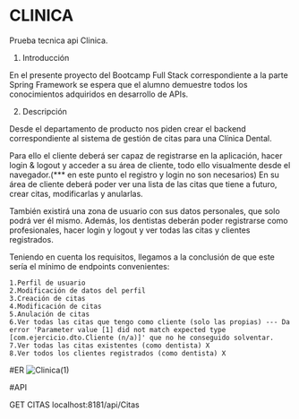 # CLINICA
Prueba tecnica api Clinica. 
1.    Introducción

En el presente proyecto del Bootcamp Full Stack correspondiente a la parte Spring Framework se espera que el alumno demuestre todos los conocimientos adquiridos en desarrollo de APIs. 

2.    Descripción 

Desde el departamento de producto nos piden crear el backend correspondiente al sistema de gestión de citas para una Clínica Dental.

Para ello el cliente deberá ser capaz de registrarse en la aplicación, hacer login & logout y acceder a su área de cliente, todo ello visualmente desde el navegador.(*** en este punto el registro y login no son necesarios) En su área de cliente deberá poder ver una lista de las citas que tiene a futuro, crear citas, modificarlas y anularlas.

También existirá una zona de usuario con sus datos personales, que solo podrá ver él mismo. Además, los dentistas deberán poder registrarse como profesionales, hacer login y logout y ver todas las citas y clientes registrados.

Teniendo en cuenta los requisitos, llegamos a la conclusión de que este sería el mínimo de endpoints convenientes:

    1.Perfil de usuario
    2.Modificación de datos del perfil
    3.Creación de citas
    4.Modificación de citas
    5.Anulación de citas
    6.Ver todas las citas que tengo como cliente (solo las propias) --- Da error 'Parameter value [1] did not match expected type [com.ejercicio.dto.Cliente (n/a)]' que no he conseguido solventar. 
    7.Ver todas las citas existentes (como dentista) X
    8.Ver todos los clientes registrados (como dentista) X



#ER
![Clinica(1)](https://user-images.githubusercontent.com/78553396/235637688-04400231-beb5-4b56-8ccb-646613a3ffcc.jpg)

#API

GET CITAS
localhost:8181/api/Citas

